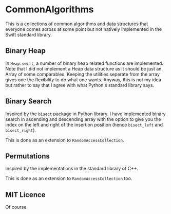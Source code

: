 # CommonAlgorithms

This is a collections of common algorithms and data structures that everyone comes across at some point but not natively implemented in the Swift standard library.

## Binary Heap

In `Heap.swift`, a number of binary heap related functions are implemented. Note that I did not implement a Heap data structure as it should be just an Array of some comparables. Keeping the utilities seperate from the array gives one the flexibility to do what one wants. Anyway, this is not my idea but rather to say that I agree with what Python's standard library says. 

## Binary Search

Inspired by the `bisect` package in Python library. I have implemented binary search in ascending and descending array with the option to give you the index on the left and right of the insertion position (hence `bisect_left` and `bisect_right`).

This is done as an extension to `RandomAccessCollection`.

## Permutations

Inspired by the implementations in the standard library of C++.

This is done as an extension to `RandomAccessCollection` too.

## MIT Licence

Of course.
